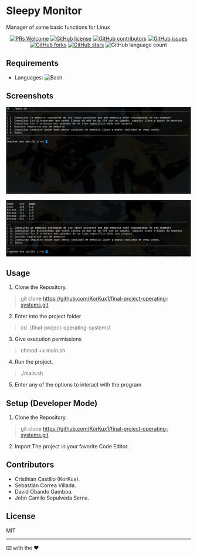 # Sleepy Monitor
Manager of some basic functions for Linux

<p align="center">

<a href="https://github.com/KorKux1/final-project-operating-systems/pulls">
<img src="https://img.shields.io/badge/PRs-welcome-brightgreen.svg?style=flat-square" alt="PRs Welcome"/></a>

<a href="https://github.com/KorKux1/final-project-operating-systems/blob/master/LICENSE">
<img alt="GitHub license" src="https://img.shields.io/github/license/KorKux1/final-project-operating-systems?label=license"/></a>

<a href="https://github.com/KorKux1/final-project-operating-systems/graphs/contributors">
<img src="https://img.shields.io/badge/contributors-4-red" alt="GitHub contributors"/></a>

<a href="https://github.com/KorKux1/final-project-operating-systems/issues">
<img alt="GitHub issues" src="https://img.shields.io/github/issues/KorKux1/final-project-operating-systems"></a>

<a href="https://github.com/KorKux1/final-project-operating-systems/network">
<img alt="GitHub forks" src="https://img.shields.io/github/forks/KorKux1/final-project-operating-systems"></a>

<a href="https://github.com/KorKux1/final-project-operating-systems/stargazers">
<img alt="GitHub stars" src="https://img.shields.io/github/stars/KorKux1/final-project-operating-systems"></a>

<img alt="GitHub language count" src="https://img.shields.io/github/languages/count/KorKux1/final-project-operating-systems">

</p>

## Requirements
- Languages: <img alt="Bash" src="https://img.shields.io/badge/Bash-gray">

## Screenshots

<p align="center">
<img alt="Menu Image" src="resources/menu.png">
</p>

<p align="center">
<img alt="First Option" src="resources/first option.png">
</p>

## Usage
1. Clone the Repository.

> git clone https://github.com/KorKux1/final-project-operating-systems.git

2. Enter into the project folder
   
> cd .\final-project-operating-systems\

3. Give execution permissions

> chmod +x main.sh

4. Run the project.

> ./main.sh

5. Enter any of the options to interact with the program

## Setup (Developer Mode)

1. Clone the Repository.

> git clone https://github.com/KorKux1/final-project-operating-systems.git

2. Import The project in your favorite Code Editor.

## Contributors

- Cristhian Castillo (KorKux).
- Sebastián Correa Villada.
- David Obando Gamboa.
- John Camilo Sepulveda Serna.

## License

MIT

---
⌨️ with the ❤
